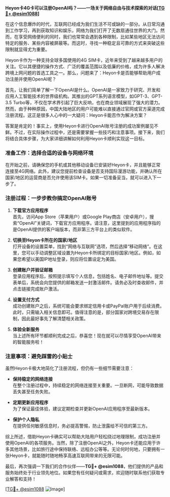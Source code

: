 **Heyon卡4G卡可以注册OpenAI吗？——一场关于网络自由与技术探索的对话[[TG💪+ @esim1088](https://t.me/s/esim1088)]**

在这个信息爆炸的时代，互联网已经成为我们生活不可或缺的一部分。从日常沟通到工作学习，再到获取知识和娱乐，网络为我们打开了无数扇通往世界的大门。然而，在享受网络便利的同时，我们也常常会遇到各种限制，比如某些地区无法访问特定的服务、某些内容被屏蔽等。而这时，寻找一种稳定且可靠的方式来突破这些限制就显得尤为重要。

Heyon卡作为一种支持全球多国使用的4G SIM卡，近年来受到了越来越多用户的关注。它以其便捷的操作方式、广泛的覆盖范围以及低廉的价格，成为许多人解决跨境上网问题的首选工具之一。那么，问题来了：Heyon卡是否能够帮助用户成功注册并使用OpenAI呢？

首先，让我们简单了解一下OpenAI是什么。OpenAI是一家致力于研究、开发和应用人工智能技术的世界级机构。其推出的GPT系列语言模型，如GPT-3、GPT-3.5 Turbo等，不仅在学术界引起了巨大反响，也在商业领域展现了强大的潜力。然而，由于种种原因，中国大陆地区的用户可能难以直接通过官网或官方渠道完成注册流程。这正是很多人心中的一大疑问：Heyon卡能否作为解决方案？

答案是肯定的！事实上，使用Heyon卡进行OpenAI账号注册的成功案例屡见不鲜。不过，在实际操作过程中，还是需要掌握一些技巧和注意事项。接下来，我们将结合具体步骤，为大家详细讲解如何利用Heyon卡顺利实现这一目标。

### 准备工作：选择合适的设备与网络环境

在开始之前，请确保您的手机或其他移动设备已安装好Heyon卡，并且能够正常连接至4G网络。此外，建议您提前检查设备是否支持国际漫游功能，并确认所在国家/地区的运营商是否允许使用该SIM卡。如果一切准备妥当，就可以进入下一步了。

### 注册过程：一步步教你搞定OpenAI账号

1. **下载官方应用程序**  
   首先，访问App Store（苹果用户）或Google Play商店（安卓用户），搜索“OpenAI”关键词，下载官方应用程序。请注意，这里提到的应用程序指的是OpenAI提供的客户端版本，而非第三方平台上的类似软件。

2. **切换至Heyon卡所在的国家/地区**  
   打开设备的设置菜单，找到“网络与互联网”选项，然后选择“移动网络”。在这里，您可以手动调整区域设置为Heyon卡所绑定的目标国家/地区。例如，如果您希望以美国IP地址登录，则应将位置设定为美国。

3. **创建账户并验证邮箱**  
   登录应用程序后，按照提示填写个人信息，包括姓名、电子邮件地址等。提交表单后，系统会向您提供的邮箱发送一封激活邮件。请务必及时查收邮件，并点击链接完成账户激活。

4. **设置支付方式**  
   成功创建账户之后，系统可能会要求绑定信用卡或PayPal账户用于后续消费。此时，只需输入相关信息即可。值得注意的是，部分国家对跨境交易存在限制，因此最好事先了解清楚相关政策。

5. **体验全新服务**  
   当上述所有环节都顺利完成之后，恭喜您！现在就可以尽情享受OpenAI带来的智能服务啦！

### 注意事项：避免踩雷的小贴士

虽然Heyon卡极大地简化了注册流程，但仍有一些细节需要注意：

- **保持稳定的网络连接**  
  在整个注册过程中，持续稳定的网络连接至关重要。一旦断网，可能导致数据丢失甚至任务失败。

- **定期更新应用程序**  
  为了保证最佳体验，建议定期检查并更新OpenAI应用程序至最新版本。

- **保护个人隐私**  
  在提供任何敏感信息时，务必提高警惕，防止泄露给不可信的第三方。

综上所述，借助Heyon卡确实可以帮助大陆用户轻松绕过地理限制，成功注册并使用OpenAI的各项服务。当然，除了注册OpenAI之外，Heyon卡还能应用于许多其他场景，比如旅行途中保持联络、远程办公等等。无论何时何地，只要拥有一张Heyon卡，就能随时随地畅享高速互联网带来的无限可能。

最后，再次强调一下我们的合作伙伴——**TG💪+ @esim1088**，他们提供的产品和服务始终处于行业领先地位。如果您有任何疑问或需求，欢迎随时联系他们获取专业解答和支持！

[[TG💪+ @esim1088](https://t.me/s/esim1088) ![Image](https://i.postimg.cc/4NQfJmqS/Snipaste-2025-05-13-00-14-12.png)]